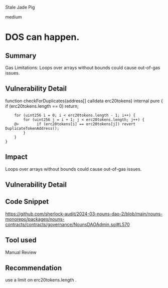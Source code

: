 Stale Jade Pig

medium

# DOS can happen.

## Summary
Gas Limitations: Loops over arrays without bounds could cause out-of-gas issues.
## Vulnerability Detail
function checkForDuplicates(address[] calldata erc20tokens) internal pure {
        if (erc20tokens.length == 0) return;

        for (uint256 i = 0; i < erc20tokens.length - 1; i++) {
            for (uint256 j = i + 1; j < erc20tokens.length; j++) {
        @>        if (erc20tokens[i] == erc20tokens[j]) revert DuplicateTokenAddress();
            }
        }
    }
## Impact
Loops over arrays without bounds could cause out-of-gas issues.
## Vulnerability Detail
## Code Snippet
https://github.com/sherlock-audit/2024-03-nouns-dao-2/blob/main/nouns-monorepo/packages/nouns-contracts/contracts/governance/NounsDAOAdmin.sol#L570
## Tool used

Manual Review

## Recommendation
use a limit on erc20tokens.length .
